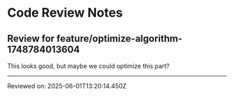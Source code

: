 # Code Review Notes

## Review for feature/optimize-algorithm-1748784013604

This looks good, but maybe we could optimize this part?

---
Reviewed on: 2025-06-01T13:20:14.450Z